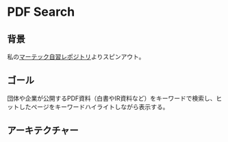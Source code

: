 # PDF Search

## 背景

私の[マーテック自習レポジトリ](https://github.com/araobp/Learning-MarTech)よりスピンアウト。

## ゴール

団体や企業が公開するPDF資料（白書やIR資料など）をキーワードで検索し、ヒットしたページをキーワードハイライトしながら表示する。

## アーキテクチャー



